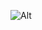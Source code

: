![Alt](https://repobeats.axiom.co/api/embed/a27995f8a16180b781c15de8de951988c1eedf85.svg "Repobeats analytics image")
